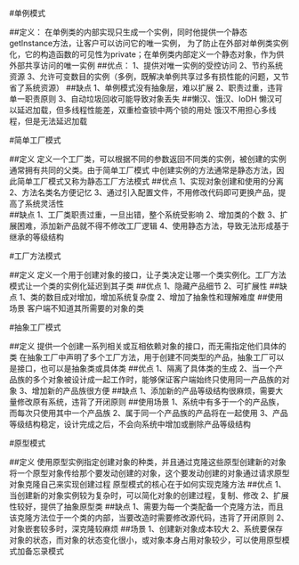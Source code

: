 #单例模式

##定义：
    在单例类的内部实现只生成一个实例，同时他提供一个静态getInstance方法，让客户可以访问它的唯一实例，
    为了防止在外部对单例类实例化，它的构造函数的可见性为private；在单例类内部定义一个静态对象，作为供
    外部共享访问的唯一实例
##优点：
    1、提供对唯一实例的受控访问
    2、节约系统资源
    3、允许可变数目的实例（多例，既解决单例共享过多有损性能的问题，又节省了系统资源）
##缺点
    1、单例模式没有抽象层，难以扩展
    2、职责过重，违背单一职责原则
    3、自动垃圾回收可能导致对象丢失
##懒汉、饿汉、IoDH
    懒汉可以延迟加载，但多线程性能差，双重检查锁中两个锁的用处
    饿汉不用担心多线程，但是无法延迟加载
    
#简单工厂模式

##定义
    定义一个工厂类，可以根据不同的参数返回不同类的实例，被创建的实例通常拥有共同的父类。由于简单工厂模式
    中创建实例的方法通常是静态方法，因此简单工厂模式又称为静态工厂方法模式
##优点
    1、实现对象创建和使用的分离
    2、方法名类名方便记忆
    3、通过引入配置文件，不用修改代码即可更换产品，提高了系统灵活性  
##缺点
    1、工厂类职责过重，一旦出错，整个系统受影响
    2、增加类的个数
    3、扩展困难，添加新产品就不得不修改工厂逻辑
    4、使用静态方法，导致无法形成基于继承的等级结构
    
#工厂方法模式

##定义
    定义一个用于创建对象的接口，让子类决定让哪一个类实例化。工厂方法模式让一个类的实例化延迟到其子类
##优点
    1、隐藏产品细节
    2、可扩展性
##缺点
    1、类的数目成对增加，增加系统复杂度
    2、增加了抽象性和理解难度
##使用场景
    客户端不知道其所需要的对象的类
    
#抽象工厂模式

##定义
    提供一个创建一系列相关或互相依赖对象的接口，而无需指定他们具体的类
    在抽象工厂中声明了多个工厂方法，用于创建不同类型的产品，抽象工厂可以是接口，也可以是抽象类或具体类
##优点
    1、隔离了具体类的生成
    2、当一个产品族的多个对象被设计成一起工作时，能够保证客户端始终只使用同一产品族的对象
    3、增加新的产品族很方便
##缺点
    1、添加新的产品等级结构很麻烦，需要大量修改原有系统，违背了开闭原则
##使用场景
    1、系统中有多于一个的产品族，而每次只使用其中一个产品族
    2、属于同一个产品族的产品将在一起使用
    3、产品等级结构稳定，设计完成之后，不会向系统中增加或删除产品等级结构
    
#原型模式

##定义
    使用原型实例指定创建对象的种类，并且通过克隆这些原型创建新的对象
    将一个原型对象传给那个要发动创建的对象，这个要发动创建的对象通过请求原型对象克隆自己来实现创建过程
    原型模式的核心在于如何实现克隆方法
##优点
    1、当创建新的对象实例较为复杂时，可以简化对象的创建过程，复制、修改
    2、扩展性较好，提供了抽象原型类
##缺点
    1、需要为每一个类配备一个克隆方法，而且该克隆方法位于一个类的内部，当要改造时需要修改源代码，违背了开闭原则
    2、对象嵌套较多时，深克隆较麻烦
##场景
    1、创建新对象成本较大
    2、系统要保存对象的状态，而对象的状态变化很小，或对象本身占用对象较少，可以使用原型模式加备忘录模式